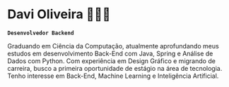 # Davi Oliveira 👨🏽‍💻

**`Desenvolvedor Backend`**

Graduando em Ciência da Computação, atualmente aprofundando meus estudos em desenvolvimento Back-End com Java, Spring e Análise de Dados com Python. Com experiência em Design Gráfico e migrando de carreira, busco a primeira oportunidade de estágio na área de tecnologia. Tenho interesse em Back-End, Machine Learning e Inteligência Artificial.
